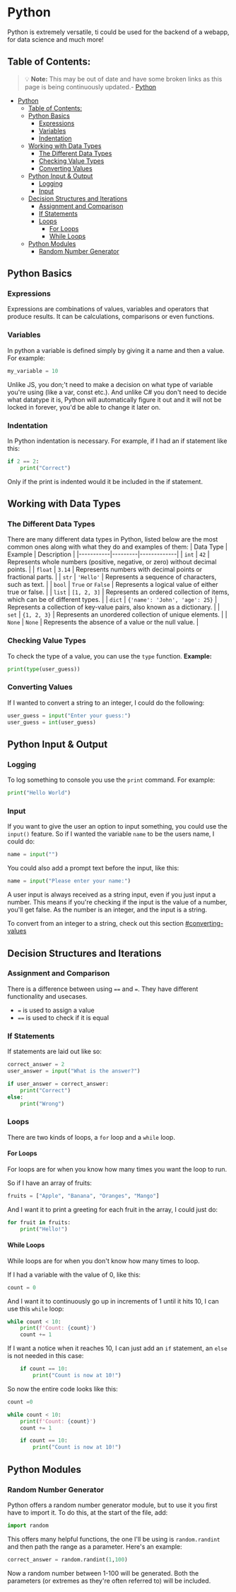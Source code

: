 # Python
Python is extremely versatile, ti could be used for the backend of a webapp, for data science and much more!

## Table of Contents:
> 💡 **Note:** This may be out of date and have some broken links as this page is being continuously updated.- [Python](#python)
- [Python](#python)
  - [Table of Contents:](#table-of-contents)
  - [Python Basics](#python-basics)
    - [Expressions](#expressions)
    - [Variables](#variables)
    - [Indentation](#indentation)
  - [Working with Data Types](#working-with-data-types)
    - [The Different Data Types](#the-different-data-types)
    - [Checking Value Types](#checking-value-types)
    - [Converting Values](#converting-values)
  - [Python Input \& Output](#python-input--output)
    - [Logging](#logging)
    - [Input](#input)
  - [Decision Structures and Iterations](#decision-structures-and-iterations)
    - [Assignment and Comparison](#assignment-and-comparison)
    - [If Statements](#if-statements)
    - [Loops](#loops)
      - [For Loops](#for-loops)
      - [While Loops](#while-loops)
  - [Python Modules](#python-modules)
    - [Random Number Generator](#random-number-generator)


## Python Basics

### Expressions
Expressions are combinations of values, variables and operators that produce results. It can be calculations, comparisons or even functions.

### Variables
In python a variable is defined simply by giving it a name and then a value.
For example:
```py
my_variable = 10
```
Unlike JS, you don;'t need to make a decision on what type of variable you're using (like a var, const etc.). And unlike C# you don't need to decide what datatype it is, Python will automatically figure it out and it will not be locked in forever, you'd be able to change it later on.

### Indentation
In Python indentation is necessary. For example, if I had an if statement like this:
```py
if 2 == 2:
    print("Correct")
```
Only if the print is indented would it be included in the if statement.

## Working with Data Types

### The Different Data Types
There are many different data types in Python, listed below are the most common ones along with what they do and examples of them:
| Data Type | Example | Description |
|-----------|---------|-------------|
| `int`     | `42`    | Represents whole numbers (positive, negative, or zero) without decimal points. |
| `float`   | `3.14`  | Represents numbers with decimal points or fractional parts. |
| `str`     | `'Hello'` | Represents a sequence of characters, such as text. |
| `bool`    | `True` or `False` | Represents a logical value of either true or false. |
| `list`    | `[1, 2, 3]` | Represents an ordered collection of items, which can be of different types. |
| `dict`    | `{'name': 'John', 'age': 25}` | Represents a collection of key-value pairs, also known as a dictionary. |
| `set`     | `{1, 2, 3}` | Represents an unordered collection of unique elements. |
| `None`    | `None`  | Represents the absence of a value or the null value. |

### Checking Value Types
To check the type of a value, you can use the `type` function.
**Example:**
```py
print(type(user_guess))
```

### Converting Values
If I wanted to convert a string to an integer, I could do the following:
```py
user_guess = input("Enter your guess:")
user_guess = int(user_guess)
```

## Python Input & Output

### Logging
To log something to console you use the `print` command. For example:
```py
print("Hello World")
```

### Input
If you want to give the user an option to input something, you could use the `input()` feature. So if I wanted the variable `name` to be the users name, I could do:
```py
name = input("")
```

You could also add a prompt text before the input, like this:
```py
name = input("Please enter your name:")
```

A user input is always received as a string input, even if you just input a number. This means if you're checking if the input is the value of a number, you'll get false. As the number is an integer, and the input is a string.

To convert from an integer to a string, check out this section [#converting-values](here)

## Decision Structures and Iterations

### Assignment and Comparison
There is a difference between using `==` and `=`. They have different functionality and usecases.

 - `=` is used to assign a value
 - `==` is used to check if it is equal

### If Statements
If statements are laid out like so:
```py
correct_answer = 2
user_answer = input("What is the answer?")

if user_answer = correct_answer:
    print("Correct")
else:
    print("Wrong")
```

### Loops
There are two kinds of loops, a `for` loop and a `while` loop.

#### For Loops
For loops are for when you know how many times you want the loop to run.

So if I have an array of fruits:
```py
fruits = ["Apple", "Banana", "Oranges", "Mango"]
```
And I want it to print a greeting for each fruit in the array, I could just do:
```py
for fruit in fruits:
    print("Hello!")
```

#### While Loops
While loops are for when you don't know how many times to loop.

If I had a variable with the value of 0, like this:
```py
count = 0
```

And I want it to continuously go up in increments of 1 until it hits 10, I can use this `while` loop:
```py
while count < 10:
    print(f'Count: {count}')
    count += 1
```

If I want a notice when it reaches 10, I can just add an `if` statement, an `else` is not needed in this case:
```py
    if count == 10:
        print("Count is now at 10!")
```

So now the entire code looks like this:
```py
count =0

while count < 10:
    print(f'Count: {count}')
    count += 1

    if count == 10:
        print("Count is now at 10!")
```

## Python Modules

### Random Number Generator
Python offers a random number generator module, but to use it you first have to import it. To do this, at the start of the file, add:
```py
import random
```

This offers many helpful functions, the one I'll be using is `random.randint` and then path the range as a parameter. Here's an example:
```py
correct_answer = random.randint(1,100)
```
Now a random number between 1-100 will be generated. Both the parameters (or extremes as they're often referred to) will be included.
